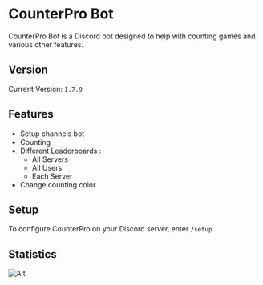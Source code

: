 # CounterPro Bot

CounterPro Bot is a Discord bot designed to help with counting games and various other features.

## Version

Current Version: `1.7.9`

## Features

- Setup channels bot
- Counting
- Different Leaderboards :
    - All Servers
    - All Users
    - Each Server
- Change counting color

## Setup

To configure CounterPro on your Discord server, enter `/setup`.

## Statistics
![Alt](https://repobeats.axiom.co/api/embed/d7afccc3a3249832f5bae72675828c4e03661ea2.svg "Repobeats analytics image")
